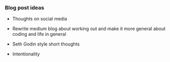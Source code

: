 ### Blog post ideas

- Thoughts on social media

- Rewrite medium blog about working out and make it more general about coding and life in general

- Seth Godin style short thoughts

- Intentionality

